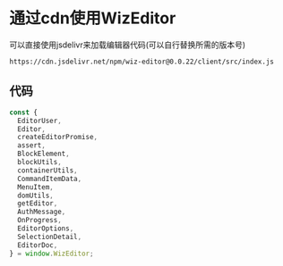 # 通过cdn使用WizEditor

可以直接使用jsdelivr来加载编辑器代码(可以自行替换所需的版本号)

```
https://cdn.jsdelivr.net/npm/wiz-editor@0.0.22/client/src/index.js
```

## 代码

```js
const {
  EditorUser,
  Editor,
  createEditorPromise,
  assert,
  BlockElement,
  blockUtils,
  containerUtils,
  CommandItemData,
  MenuItem,
  domUtils,
  getEditor,
  AuthMessage,
  OnProgress,
  EditorOptions,
  SelectionDetail,
  EditorDoc,
} = window.WizEditor;
```
